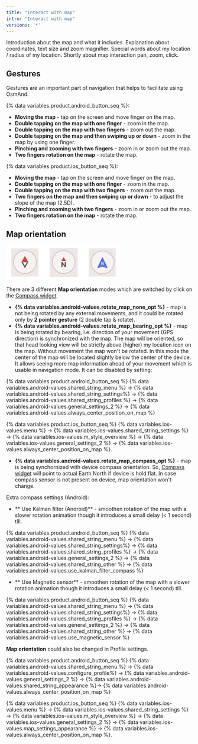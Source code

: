 ```yaml
---
title: "Interact with map"
intro: "Interact with map"
versions: '*'
---
```

Introduction about the map and what it includes. Explanation about coordinates, text size and zoom magnifier.
Special words about my location / radius of my location. Shortly about map interaction pan, zoom, click.


## Gestures

<!--Добавить следующее.
Текст, что такое жесты и для чего нужны.
Жесты Android:
- движение карты один палец (нажатие на экран и движение пальца по экрану)
- зум двумя кликами короткими один палец (зум+)
- зум один клик и второй задержка на экране и далее движение вниз или вверх по экрану (изменения зума одни пальцем)
- два пальца на сближение и удаление (зум)
- два пальца и поворот пальца по оси (поворот карты)
Жесты iOS:
- два пальца на сближение и удаление (зум)
- два пальца и поворот пальца по оси (поворот карты)
- движение карты один палец (нажатие на экран и движение пальца по экрану)
- зум двумя кликами короткими один палец (зум+)
- двумя пальцами вниз или вверх - наклон карты 2.5D
- ...-->

Gestures are an important part of navigation that helps to facilitate using OsmAnd.

{% data variables.product.android_button_seq %}:
* **Moving the map** - tap on the screen and move finger on the map.
* **Double tapping on the map with one finger** - zoom in the map.
* **Double tapping on the map with two fingers** - zoom out the map.
* **Double tapping on the map and then swiping up or down** - zoom in the map by using one finger.
* **Pinching  and zooming with two fingers** - zoom in or zoom out the map.  
* **Two fingers rotation on the map** - rotate the map.

{% data variables.product.ios_button_seq %}:
* **Moving the map** - tap on the screen and move finger on the map.
* **Double tapping on the map with one finger** - zoom in the map.
* **Double tapping on the map with two fingers** - zoom out the map.
* **Two fingers on the map and then swiping up or down** - to adjust the slope of the map (2.5D).
* **Pinching  and zooming with two fingers** - zoom in or zoom out the map.  
* **Two fingers rotation on the map** - rotate the map.
<!--* Set from and to navigation directions in {% data variables.android-values.shared_string_menu %} → {% data variables.android-values.get_directions %}. The elevation chart will appear at the bottom of the screen. User can zoom in and zoom out the elevation chart that will change chart borders accordingly by using two fingers.

There are three wake-up options that user can find in
{% data variables.product.android_button_seq %} {% data variables.android-values.shared_string_menu %} → {% data variables.android-values.shared_string_settings%} → {% data variables.android-values.shared_string_profiles %} → {% data variables.android-values.general_settings_2 %} → {% data variables.android-values.shared_string_other %} → {% data variables.android-values.screen_control %} → {% data variables.android-values.turn_screen_on%}.

Note: The OsmAnd should be in the foreground when the device is locked.-->

## Map orientation

![Compass widget](/assets/images/widgets/compass_widget.png)

There are 3 different **Map orientation** modes which are switched by click on the [Compass widget](/osmand/widgets/map-buttons/#compass).
- **{% data variables.android-values.rotate_map_none_opt %}** - map is not being rotated by any external movements, and it could be rotated only by **2 pointer gesture** (2 double tap & rotate).
- **{% data variables.android-values.rotate_map_bearing_opt %}** - map is being rotated by bearing, i.e. direction of your movement (GPS direction) is synchronized with the map. The map will be oriented, so that head looking view will be strictly above (higher) my location icon on the map. Without movement the map won't be rotated. In this mode the center of the map will be located slightly below the center of the device. It allows seeing more map information ahead of your movement which is usable in navigation mode. It can be disabled by setting:

{% data variables.product.android_button_seq %} {% data variables.android-values.shared_string_menu %} → {% data variables.android-values.shared_string_settings%} → {% data variables.android-values.shared_string_profiles %} → {% data variables.android-values.general_settings_2 %} → {% data variables.android-values.always_center_position_on_map %}

{% data variables.product.ios_button_seq %} {% data variables.ios-values.menu %} → {% data variables.ios-values.shared_string_settings %} → {% data variables.ios-values.m_style_overview %} → {% data variables.ios-values.general_settings_2 %} → {% data variables.ios-values.always_center_position_on_map %}.

- **{% data variables.android-values.rotate_map_compass_opt %}** - map is being synchornized with device compass orientation. So, [Compass widget](/osmand/widgets/map-buttons/#compass) will point to actual Earth North if device is hold flat. In case compass sensor is not present on device, map orientation won't change.

Extra compass settings (Android):
- ** Use Kalman filter (Android)** - smoothen rotation of the map with a slower rotation animation though it introduces a small delay (< 1 second) till.  

{% data variables.product.android_button_seq %} {% data variables.android-values.shared_string_menu %} → {% data variables.android-values.shared_string_settings%} → {% data variables.android-values.shared_string_profiles %} → {% data variables.android-values.general_settings_2 %} → {% data variables.android-values.shared_string_other %} → {% data variables.android-values.use_kalman_filter_compass %}

- ** Use Magnetic sensor** - smoothen rotation of the map with a slower rotation animation though it introduces a small delay (< 1 second) till.

{% data variables.product.android_button_seq %} {% data variables.android-values.shared_string_menu %} → {% data variables.android-values.shared_string_settings%} → {% data variables.android-values.shared_string_profiles %} → {% data variables.android-values.general_settings_2 %} → {% data variables.android-values.shared_string_other %} → {% data variables.android-values.use_magnetic_sensor %}

**Map orientation** could also be changed in Profile settings.

{% data variables.product.android_button_seq %} {% data variables.android-values.shared_string_menu %} → {% data variables.android-values.configure_profile%} → {% data variables.android-values.general_settings_2 %}  → {% data variables.android-values.shared_string_appearance %}→ {% data variables.android-values.always_center_position_on_map %}

{% data variables.product.ios_button_seq %} {% data variables.ios-values.menu %} → {% data variables.ios-values.shared_string_settings %} → {% data variables.ios-values.m_style_overview %} → {% data variables.ios-values.general_settings_2 %} → {% data variables.ios-values.map_settings_appearance %} → {% data variables.ios-values.always_center_position_on_map %}.
